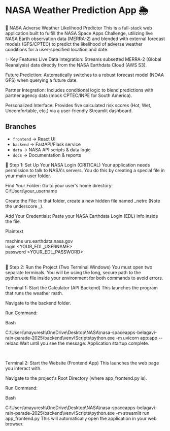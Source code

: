 # NASA Weather Prediction App 🌦️
📝 NASA Adverse Weather Likelihood Predictor
This is a full-stack web application built to fulfill the NASA Space Apps Challenge, utilizing live NASA Earth observation data (MERRA-2) and blended with external forecast models (GFS/CPTEC) to predict the likelihood of adverse weather conditions for a user-specified location and date.

✨ Key Features
Live Data Integration: Streams subsetted MERRA-2 (Global Reanalysis) data directly from the NASA Earthdata Cloud (AWS S3).

Future Prediction: Automatically switches to a robust forecast model (NOAA GFS) when querying a future date.

Partner Integration: Includes conditional logic to blend predictions with partner agency data (mock CPTEC/INPE for South America).

Personalized Interface: Provides five calculated risk scores (Hot, Wet, Uncomfortable, etc.) via a user-friendly Streamlit dashboard.

## Branches
- `frontend` → React UI
- `backend` → FastAPI/Flask service
- `data` → NASA API scripts & data logic
- `docs` → Documentation & reports

🔑 Step 1: Set Up Your NASA Login (CRITICAL)
Your application needs permission to talk to NASA's servers. You do this by creating a special file in your main user folder.

Find Your Folder: Go to your user's home directory: C:\Users\your_username

Create the File: In that folder, create a new hidden file named _netrc (Note the underscore _).

Add Your Credentials: Paste your NASA Earthdata Login (EDL) info inside the file.

Plaintext

machine urs.earthdata.nasa.gov
<br>
login <YOUR_EDL_USERNAME><br>
password <YOUR_EDL_PASSWORD>

<br>
🚀 Step 2: Run the Project (Two Terminal Windows)
You must open two separate terminals. You will be using the long, secure path to the python.exe file inside your environment for both commands to avoid errors.

Terminal 1: Start the Calculator (API Backend)
This launches the program that runs the weather math.

Navigate to the backend folder.

Run Command:

Bash

C:\Users\mayuresh\OneDrive\Desktop\NASA\nasa-spaceapps-belagavi-rain-parade-2025\backend\venv\Scripts\python.exe -m uvicorn app:app --reload
Wait until you see the message: Application startup complete.


<br>

Terminal 2: Start the Website (Frontend App)
This launches the web page you interact with.

Navigate to the project's Root Directory (where app_frontend.py is).

Run Command:

Bash

C:\Users\mayuresh\OneDrive\Desktop\NASA\nasa-spaceapps-belagavi-rain-parade-2025\backend\venv\Scripts\python.exe -m streamlit run app_frontend.py
This will automatically open the application in your web browser.